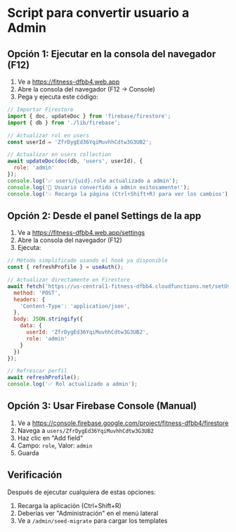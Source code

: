 # Script para convertir usuario a Admin

## Opción 1: Ejecutar en la consola del navegador (F12)

1. Ve a https://fitness-dfbb4.web.app
2. Abre la consola del navegador (F12 → Console)
3. Pega y ejecuta este código:

```javascript
// Importar Firestore
import { doc, updateDoc } from 'firebase/firestore';
import { db } from './lib/firebase';

// Actualizar rol en users
const userId = 'ZfrDygEd36YqiMuvhhCdtw3G3UB2';

// Actualizar en users collection
await updateDoc(doc(db, 'users', userId), {
  role: 'admin'
});
console.log('✅ users/{uid}.role actualizado a admin');
console.log('🎉 Usuario convertido a admin exitosamente!');
console.log('💡 Recarga la página (Ctrl+Shift+R) para ver los cambios');
```

## Opción 2: Desde el panel Settings de la app

1. Ve a https://fitness-dfbb4.web.app/settings
2. Abre la consola del navegador (F12)
3. Ejecuta:

```javascript
// Método simplificado usando el hook ya disponible
const { refreshProfile } = useAuth();

// Actualizar directamente en Firestore
await fetch('https://us-central1-fitness-dfbb4.cloudfunctions.net/setUserRole', {
  method: 'POST',
  headers: {
    'Content-Type': 'application/json',
  },
  body: JSON.stringify({
    data: {
      userId: 'ZfrDygEd36YqiMuvhhCdtw3G3UB2',
      role: 'admin'
    }
  })
});

// Refrescar perfil
await refreshProfile();
console.log('✅ Rol actualizado a admin');
```

## Opción 3: Usar Firebase Console (Manual)

1. Ve a https://console.firebase.google.com/project/fitness-dfbb4/firestore
2. Navega a `users/ZfrDygEd36YqiMuvhhCdtw3G3UB2`
3. Haz clic en "Add field"
3. Campo: `role`, Valor: `admin`
4. Guarda

## Verificación

Después de ejecutar cualquiera de estas opciones:

1. Recarga la aplicación (Ctrl+Shift+R)
2. Deberías ver "Administración" en el menú lateral
3. Ve a `/admin/seed-migrate` para cargar los templates
